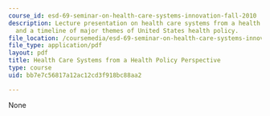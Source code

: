 ```yaml
---
course_id: esd-69-seminar-on-health-care-systems-innovation-fall-2010
description: Lecture presentation on health care systems from a health policy perspective
  and a timeline of major themes of United States health policy.
file_location: /coursemedia/esd-69-seminar-on-health-care-systems-innovation-fall-2010/bb7e7c56817a12ac12cd3f918bc88aa2_MITESD_69F10_lecture2.pdf
file_type: application/pdf
layout: pdf
title: Health Care Systems from a Health Policy Perspective
type: course
uid: bb7e7c56817a12ac12cd3f918bc88aa2

---
```

None